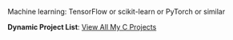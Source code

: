 Machine learning: TensorFlow or scikit-learn or PyTorch or similar

**Dynamic Project List**: [View All My C Projects](https://github.com/ktwu01?tab=repositories&q=&type=&language=c&sort=)